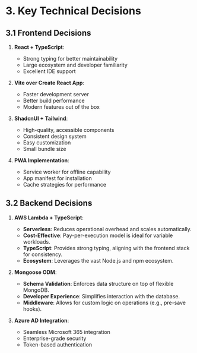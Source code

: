 # 3. Key Technical Decisions

## 3.1 Frontend Decisions

1. **React + TypeScript**:

   - Strong typing for better maintainability
   - Large ecosystem and developer familiarity
   - Excellent IDE support

2. **Vite over Create React App**:

   - Faster development server
   - Better build performance
   - Modern features out of the box

3. **ShadcnUI + Tailwind**:

   - High-quality, accessible components
   - Consistent design system
   - Easy customization
   - Small bundle size

4. **PWA Implementation**:
   - Service worker for offline capability
   - App manifest for installation
   - Cache strategies for performance

## 3.2 Backend Decisions

1. **AWS Lambda + TypeScript**:

   - **Serverless**: Reduces operational overhead and scales automatically.
   - **Cost-Effective**: Pay-per-execution model is ideal for variable workloads.
   - **TypeScript**: Provides strong typing, aligning with the frontend stack for consistency.
   - **Ecosystem**: Leverages the vast Node.js and npm ecosystem.

2. **Mongoose ODM**:

   - **Schema Validation**: Enforces data structure on top of flexible MongoDB.
   - **Developer Experience**: Simplifies interaction with the database.
   - **Middleware**: Allows for custom logic on operations (e.g., pre-save hooks).

3. **Azure AD Integration**:
   - Seamless Microsoft 365 integration
   - Enterprise-grade security
   - Token-based authentication
